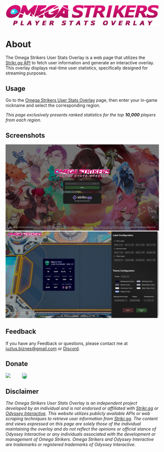 
![Logo](https://github.com/Juzlus/omega-strikers-overlay/blob/main/image/om-pso.png?raw=true)


# About

The Omega Strikers User Stats Overlay is a web page that utilizes the [Strikr.gg API](https://strikr.gg) to fetch user information and generate an interactive overlay. This overlay displays real-time user statistics, specifically designed for streaming purposes.


## Usage

Go to the [Omega Strikers User Stats Overlay](https://juzlus.github.io/omega-strikers-overlay/) page, then enter your in-game nickname and select the corresponding region.

_This page exclusively presents ranked statistics for the top **10,000** players from each region._
## Screenshots

![Main Menu](https://github.com/Juzlus/omega-strikers-overlay/blob/main/image/Screenshots/ss1.JPG?raw=true)
![Configuration Menu](https://github.com/Juzlus/omega-strikers-overlay/blob/main/image/Screenshots/ss2.JPG?raw=true)


## Feedback

If you have any Feedback or questions, please contact me at juzlus.biznes@gmail.com or [Discord](https://discordapp.com/users/284780352042434570).


## Donate
<span>
  <a href="https://www.buymeacoffee.com/juzlus" target="_blank" alt="buymeacoffee" style="width: 40%; text-decoration: none; margin-right: 20px;">
    <img src="https://www.codehim.com/wp-content/uploads/2022/09/bmc-button-640x180.png" style="height: 60px;">
  </a>
  <a>⠀</a>
  <a href="https://buycoffee.to/juzlus" target="_blank" alt="buycoffee" style="text-decoration: none; width: 40%; background-color: rgb(0, 169, 98);border-radius: 10px;">
    <img src="https://buycoffee.to/btn/buycoffeeto-btn-primary.svg" style="height: 60px">
  </a>
</span>


## Disclaimer

_The Omega Strikers User Stats Overlay is an independent project developed by an individual and is not endorsed or affiliated with [Strikr.gg](https://strikr.gg) or [Odyssey Interactive](https://www.odysseyinteractive.gg). This website utilizes publicly available APIs or web scraping techniques to retrieve user information from [Strikr.gg](https://strikr.gg). The content and views expressed on this page are solely those of the individual maintaining the overlay and do not reflect the opinions or official stance of Odyssey Interactive or any individuals associated with the development or management of Omega Strikers. Omega Strikers and Odyssey Interactive are trademarks or registered trademarks of Odyssey Interactive._

